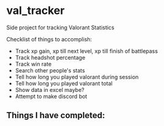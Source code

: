 # val_tracker
Side project for tracking Valorant Statistics

Checklist of things to accomplish:
- Track xp gain, xp till next level, xp till finish of battlepass
- Track headshot percentage
- Track win rate
- Search other people's stats
- Tell how long you played valorant during session
- Tell how long you played valorant total
- Show data in excel maybe?
- Attempt to make discord bot


Things I have completed:
- 